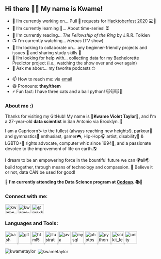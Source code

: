 ## Hi there 👋🏽 My name is Kwame!

<!--
**KwameTaylor/KwameTaylor** is a ✨ _special_ ✨ repository because its `README.md` (this file) appears on your GitHub profile.
🧠🧑🏽‍💻🧑🏽‍🎓🧑🏽‍🦽🏃🏽‍♂️👨🏽‍💻🎒🌻🌸🌍🌎🌏✨💫⚡️🌈🧀☕️🤸🏽‍♂️🏇🏽🎧🎼🎹🎤🎨🎬♟🎯🎮🎰🧩🎸🎺🦽✈️🚀🗽🎡🎢🎠🏠🏡⛺️🌆🏙🌃🖥💻💾🔋💡🔌🧭💸💎🧰⚖️⚙️⛓🧲🔮💉🧬🦠🔑🎁🎉💌📔📓📚📖🧮📎📝💓♑️💯➿🇬🇼🇸🇳🇻🇳🇲🇲🇱🇹🇬🇼🇬🇭🏳️‍🌈


<p align="left"> <img src="https://komarev.com/ghpvc/?username=kwametaylor&label=Profile%20views&color=0e75b6&style=flat" alt="kwametaylor" /> </p>

<br>

![My github stats](https://github-readme-stats.vercel.app/api?username=KwameTaylor&show_icons=true&count_private=true)

<p align="left"> <a href="https://twitter.com/kwamevtaylor" target="blank"><img src="https://img.shields.io/twitter/follow/kwamevtaylor?logo=twitter&style=for-the-badge" alt="kwamevtaylor" /></a> </p>


<p align="left"> <a href="https://github.com/ryo-ma/github-profile-trophy"><img src="https://github-profile-trophy.vercel.app/?username=kwametaylor" alt="kwametaylor" /></a> </p>

-->

- 🔭 I’m currently working on... Pull 🧲 requests for <a href="https://hacktoberfest.digitalocean.com/">Hacktoberfest 2020</a> 💻🎯
- 🌱 I’m currently learning 🧠... About time-series! ⏳
- 📖 I'm currently reading... <i>The Fellowship of the Ring</i> by J.R.R. Tolkien
- 📺 I'm currently watching... <i>Heroes</i> (TV show)
- 👯 I’m looking to collaborate on... any beginner-friendly projects and issues 💌 and sharing study skills 📓
- 🤔 I’m looking for help with... collecting data for my Bachelorette Predictor project (i.e., watching the show over and over again)
- 💬 Ask me about... my favorite podcasts 🤓
<br><br>
- 📫 How to reach me: via <a href="https://mail.google.com/a/github.com/?view=cm&fs=1&to=rosemary.arce@seagate.com">email</a>
- 😄 Pronouns: **they/them**
- ⚡ Fun fact: I have three cats and a ball python! 🐱🐱🐱🐍

### About me :)
Thanks for visiting my GitHub! My name is 💫**Kwame Violet Taylor**💫, and I'm a 27-year-old **data scientist** in San Antonio via Brooklyn. 🚀

I am a Capricorn♑️ to the fullest (always reaching new heights!), parkour🏃 and gymnastics🤸 enthusiast, gamer🎮, Hip-Hop🎧 artist, disability🦽 & LGBTQ+🌈 rights advocate, computer whiz since 1994💾, and a passionate devotee to the improvement of life on earth.🌎

I dream to be an empowering force in the bountiful future we can 🌍all🌏 build together, through means of technology and compassion. 💓 Believe it or not, data CAN be used for good!

**🧬 I'm currently attending the Data Science program at <a href="https://codeup.com/ds-admissions/"><b>Codeup</b></a>. 📚🎒**

<h3 align="left">Connect with me:</h3>
<p align="left">
<a href="https://twitter.com/kwamevtaylor" target="blank"><img align="center" src="https://cdn.jsdelivr.net/npm/simple-icons@3.0.1/icons/twitter.svg" alt="kwamevtaylor" height="30" width="40" /></a>
<a href="https://www.linkedin.com/in/kwame-v-taylor" target="blank"><img align="center" src="https://cdn.jsdelivr.net/npm/simple-icons@3.0.1/icons/linkedin.svg" alt="kwame-violet-taylor-b354891b6" height="30" width="40" /></a>
<a href="https://medium.com/@maxkwametaylor" target="blank"><img align="center" src="https://cdn.jsdelivr.net/npm/simple-icons@3.0.1/icons/medium.svg" alt="@maxkwametaylor" height="30" width="40" /></a>
</p>

<h3 align="left">Languages and Tools:</h3>
<p align="left"> <a href="https://www.gnu.org/software/bash/" target="_blank"> <img src="https://www.vectorlogo.zone/logos/gnu_bash/gnu_bash-icon.svg" alt="bash" width="40" height="40"/> </a> <a href="https://git-scm.com/" target="_blank"> <img src="https://www.vectorlogo.zone/logos/git-scm/git-scm-icon.svg" alt="git" width="40" height="40"/> </a> <a href="https://www.w3.org/html/" target="_blank"> <img src="https://devicons.github.io/devicon/devicon.git/icons/html5/html5-original-wordmark.svg" alt="html5" width="40" height="40"/> </a> <a href="https://www.adobe.com/in/products/illustrator.html" target="_blank"> <img src="https://www.vectorlogo.zone/logos/adobe_illustrator/adobe_illustrator-icon.svg" alt="illustrator" width="40" height="40"/> </a> <a href="https://www.java.com" target="_blank"> <img src="https://devicons.github.io/devicon/devicon.git/icons/java/java-original-wordmark.svg" alt="java" width="40" height="40"/> </a> <a href="https://www.mysql.com/" target="_blank"> <img src="https://devicons.github.io/devicon/devicon.git/icons/mysql/mysql-original-wordmark.svg" alt="mysql" width="40" height="40"/> </a> <a href="https://www.photoshop.com/en" target="_blank"> <img src="https://devicons.github.io/devicon/devicon.git/icons/photoshop/photoshop-plain.svg" alt="photoshop" width="40" height="40"/> </a> <a href="https://www.python.org" target="_blank"> <img src="https://devicons.github.io/devicon/devicon.git/icons/python/python-original.svg" alt="python" width="40" height="40"/> </a> <a href="https://scikit-learn.org/" target="_blank"> <img src="https://upload.wikimedia.org/wikipedia/commons/0/05/Scikit_learn_logo_small.svg" alt="scikit_learn" width="40" height="40"/> </a> <a href="https://unity.com/" target="_blank"> <img src="https://www.vectorlogo.zone/logos/unity3d/unity3d-icon.svg" alt="unity" width="40" height="40"/> </a> </p>

<p><img align="left" src="https://github-readme-stats.vercel.app/api/top-langs?username=kwametaylor&show_icons=true&locale=en&layout=compact" alt="kwametaylor" /></p>

<p>&nbsp;<img align="center" src="https://github-readme-stats.vercel.app/api?username=kwametaylor&show_icons=true&&count_private=true&locale=en" alt="kwametaylor" /></p>
